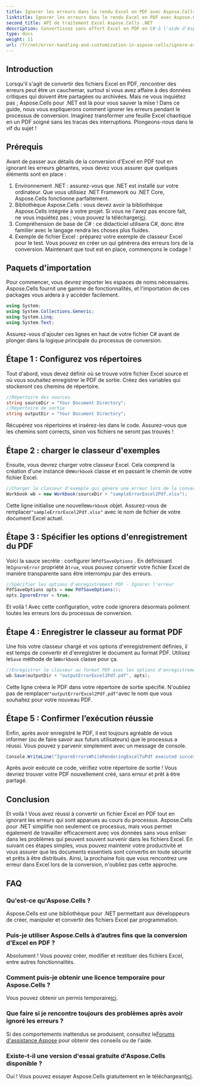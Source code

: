 ```yaml
---
title: Ignorer les erreurs dans le rendu Excel en PDF avec Aspose.Cells
linktitle: Ignorer les erreurs dans le rendu Excel en PDF avec Aspose.Cells
second_title: API de traitement Excel Aspose.Cells .NET
description: Convertissez sans effort Excel en PDF en C# à l'aide d'Aspose.Cells, tout en ignorant les erreurs de conversion, et rationalisez votre flux de travail.
type: docs
weight: 11
url: /fr/net/error-handling-and-customization-in-aspose-cells/ignore-errors-while-rendering/
---
```

## Introduction
Lorsqu'il s'agit de convertir des fichiers Excel en PDF, rencontrer des erreurs peut être un cauchemar, surtout si vous avez affaire à des données critiques qui doivent être partagées ou archivées. Mais ne vous inquiétez pas ; Aspose.Cells pour .NET est là pour vous sauver la mise ! Dans ce guide, nous vous expliquerons comment ignorer les erreurs pendant le processus de conversion. Imaginez transformer une feuille Excel chaotique en un PDF soigné sans les tracas des interruptions. Plongeons-nous dans le vif du sujet !
## Prérequis
Avant de passer aux détails de la conversion d'Excel en PDF tout en ignorant les erreurs gênantes, vous devez vous assurer que quelques éléments sont en place :
1. Environnement .NET : assurez-vous que .NET est installé sur votre ordinateur. Que vous utilisiez .NET Framework ou .NET Core, Aspose.Cells fonctionne parfaitement.
2.  Bibliothèque Aspose.Cells : vous devez avoir la bibliothèque Aspose.Cells intégrée à votre projet. Si vous ne l'avez pas encore fait, ne vous inquiétez pas ; vous pouvez la télécharger[ici](https://releases.aspose.com/cells/net/).
3. Compréhension de base de C# : ce didacticiel utilisera C#, donc être familier avec le langage rendra les choses plus fluides.
4. Exemple de fichier Excel : préparez votre exemple de classeur Excel pour le test. Vous pouvez en créer un qui génèrera des erreurs lors de la conversion.
Maintenant que tout est en place, commençons le codage !
## Paquets d'importation
Pour commencer, vous devrez importer les espaces de noms nécessaires. Aspose.Cells fournit une gamme de fonctionnalités, et l'importation de ces packages vous aidera à y accéder facilement.
```csharp
using System;
using System.Collections.Generic;
using System.Linq;
using System.Text;
```
Assurez-vous d'ajouter ces lignes en haut de votre fichier C# avant de plonger dans la logique principale du processus de conversion.
## Étape 1 : Configurez vos répertoires
Tout d'abord, vous devez définir où se trouve votre fichier Excel source et où vous souhaitez enregistrer le PDF de sortie. Créez des variables qui stockeront ces chemins de répertoire.
```csharp
//Répertoire des sources
string sourceDir = "Your Document Directory";
//Répertoire de sortie
string outputDir = "Your Document Directory";
```
Récupérez vos répertoires et insérez-les dans le code. Assurez-vous que les chemins sont corrects, sinon vos fichiers ne seront pas trouvés !
## Étape 2 : charger le classeur d'exemples
Ensuite, vous devrez charger votre classeur Excel. Cela comprend la création d'une instance de`Workbook` classe et en passant le chemin de votre fichier Excel.
```csharp
//Charger le classeur d'exemple qui génère une erreur lors de la conversion Excel2Pdf
Workbook wb = new Workbook(sourceDir + "sampleErrorExcel2Pdf.xlsx");
```
 Cette ligne initialise une nouvelle`Workbook` objet. Assurez-vous de remplacer`"sampleErrorExcel2Pdf.xlsx"` avec le nom de fichier de votre document Excel actuel.
## Étape 3 : Spécifier les options d'enregistrement du PDF
 Voici la sauce secrète : configurer le`PdfSaveOptions` . En définissant le`IgnoreError` propriété à`true`, vous pouvez convertir votre fichier Excel de manière transparente sans être interrompu par des erreurs.
```csharp
//Spécifier les options d'enregistrement PDF - Ignorer l'erreur
PdfSaveOptions opts = new PdfSaveOptions();
opts.IgnoreError = true;
```
Et voilà ! Avec cette configuration, votre code ignorera désormais poliment toutes les erreurs lors du processus de conversion.
## Étape 4 : Enregistrer le classeur au format PDF
 Une fois votre classeur chargé et vos options d'enregistrement définies, il est temps de convertir et d'enregistrer le document au format PDF. Utilisez le`Save` méthode de la`Workbook` classe pour ça.
```csharp
//Enregistrer le classeur au format PDF avec les options d'enregistrement PDF
wb.Save(outputDir + "outputErrorExcel2Pdf.pdf", opts);
```
 Cette ligne créera le PDF dans votre répertoire de sortie spécifié. N'oubliez pas de remplacer`"outputErrorExcel2Pdf.pdf"`avec le nom que vous souhaitez pour votre nouveau PDF.
## Étape 5 : Confirmer l’exécution réussie
Enfin, après avoir enregistré le PDF, il est toujours agréable de vous informer (ou de faire savoir aux futurs utilisateurs) que le processus a réussi. Vous pouvez y parvenir simplement avec un message de console.
```csharp
Console.WriteLine("IgnoreErrorsWhileRenderingExcelToPdf executed successfully.\r\n");
```
Après avoir exécuté ce code, vérifiez votre répertoire de sortie ! Vous devriez trouver votre PDF nouvellement créé, sans erreur et prêt à être partagé.
## Conclusion
Et voilà ! Vous avez réussi à convertir un fichier Excel en PDF tout en ignorant les erreurs qui sont apparues au cours du processus. Aspose.Cells pour .NET simplifie non seulement ce processus, mais vous permet également de travailler efficacement avec vos données sans vous enliser dans les problèmes qui peuvent souvent survenir dans les fichiers Excel.
En suivant ces étapes simples, vous pouvez maintenir votre productivité et vous assurer que les documents essentiels sont convertis en toute sécurité et prêts à être distribués. Ainsi, la prochaine fois que vous rencontrez une erreur dans Excel lors de la conversion, n'oubliez pas cette approche. 
## FAQ
### Qu'est-ce qu'Aspose.Cells ?
Aspose.Cells est une bibliothèque pour .NET permettant aux développeurs de créer, manipuler et convertir des fichiers Excel par programmation.
### Puis-je utiliser Aspose.Cells à d’autres fins que la conversion d’Excel en PDF ?
Absolument ! Vous pouvez créer, modifier et restituer des fichiers Excel, entre autres fonctionnalités.
### Comment puis-je obtenir une licence temporaire pour Aspose.Cells ?
 Vous pouvez obtenir un permis temporaire[ici](https://purchase.aspose.com/temporary-license/).
### Que faire si je rencontre toujours des problèmes après avoir ignoré les erreurs ?
 Si des comportements inattendus se produisent, consultez le[Forums d'assistance Aspose](https://forum.aspose.com/c/cells/9) pour obtenir des conseils ou de l'aide.
### Existe-t-il une version d'essai gratuite d'Aspose.Cells disponible ?
 Oui ! Vous pouvez essayer Aspose.Cells gratuitement en le téléchargeant[ici](https://releases.aspose.com/).